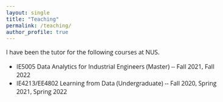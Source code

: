 ```yaml
---
layout: single
title: "Teaching"
permalink: /teaching/
author_profile: true
---
```


<style>
@import url('https://fonts.googleapis.com/css2?family=Open+Sans&display=swap');
</style>
<!-- <body style="font-family: sans-serif; font-size: 9pt;"> -->
<body style="font-family: Open Sans; font-style: light; font-size: 12pt;">

<!-- <h2 style="margin-top: 1em;">Tutor</h2>-->
I have been the tutor for the following courses at NUS.
<ul>
	<li>IE5005 Data Analytics for Industrial Engineers (Master) -- Fall 2021, Fall 2022</li>
  <li> IE4213/EE4802 Learning from Data (Undergraduate) -- Fall 2020, Spring 2021, Spring 2022</li>
</ul>

</body>